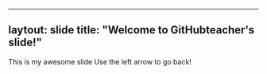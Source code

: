------
laytout: slide
title: "Welcome to GitHubteacher's slide!"
------
This is my awesome slide
Use the left arrow to go back!

